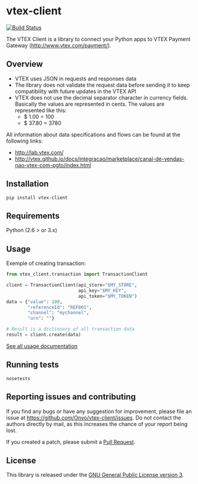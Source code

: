 # vtex-client

[![Build Status](https://travis-ci.org/Onyo/vtex-client.svg?branch=master)](https://travis-ci.org/Onyo/vtex-client)


The VTEX Client is a library to connect your Python apps to VTEX Payment Gateway (http://www.vtex.com/payment/).

## Overview

- VTEX uses JSON in requests and responses data
- The library does not validate the request data before sending it to keep compatibility with future updates in the VTEX API
- VTEX does not use the decimal separator character in currency fields. Basically the values are represented in cents. The values are represented like this:
  - $ 1.00 = 100
  - $ 37.80 = 3780

All information about data specifications and flows can be found at the following links:
- http://lab.vtex.com/
- http://vtex.github.io/docs/integracao/marketplace/canal-de-vendas-nao-vtex-com-pgto/index.html

## Installation
```
pip install vtex-client
```

## Requirements
Python (2.6 > or 3.x)

## Usage
Exemple of creating transaction:
```python
from vtex_client.transaction import TransactionClient

client = TransactionClient(api_store="$MY_STORE",
                           api_key="$MY_KEY",
                           api_token="$MY_TOKEN")
data = {"value": 100,
        "referenceId": "REF001",
        "channel": "mychannel",
        "urn": ""}

# Result is a dictionary of all transaction data
result = client.create(data)
```

[See all usage documentation](USAGE.md)

## Running tests
```
nosetests
```


## Reporting issues and contributing

If you find any bugs or have any suggestion for improvement, please
file an issue at https://github.com/Onyo/vtex-client/issues. Do not
contact the authors directly by mail, as this increases the chance
of your report being lost.

If you created a patch, please submit a [Pull
Request](https://github.com/Onyo/vtex-client/pulls).


## License

This library is released under the [GNU General Public License version
3](http://www.gnu.org/licenses/gpl-3.0.html).
